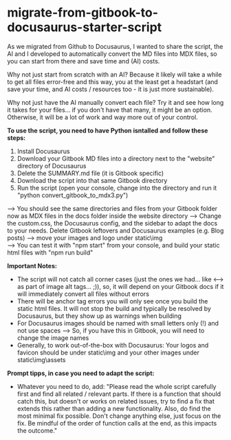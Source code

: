 # migrate-from-gitbook-to-docusaurus-starter-script
As we migrated from Github to Docusaurus, I wanted to share the script, the AI and I developed to automatically convert the MD files into MDX files, so you can start from there and save time and (AI) costs.

Why not just start from scratch with an AI?
Because it likely will take a while to get all files error-free and this way, you at the least get a headstart (and save your time, and AI costs / resources too - it is just more sustainable).

Why not just have the AI manually convert each file?
Try it and see how long it takes for your files... if you don't have that many, it might be an option. Otherwise, it will be a lot of work and way more out of your control.

**To use the script, you need to have Python isntalled and follow these steps:**
1. Install Docusaurus
2. Download your Gitbook MD files into a directory next to the "website" directory of Docusaurus
3. Delete the SUMMARY.md file (it is Gitbook specific)
4. Download the script into that same Gitbook directory
5. Run the script (open your console, change into the directory and run it "python convert_gitbook_to_mdx3.py")

--> You should see the same directories and files from your Gitbook folder now as MDX files in the docs folder inside the website directory
--> Change the custom.css, the Docusaurus config, and the sidebar to adapt the docs to your needs. Delete Gitbook leftovers and Docusaurus examples (e.g. Blog posts)
--> move your images and logo under static\img\
--> You can test it with "npm start" from your console, and build your static html files with "npm run build"

**Important Notes:**
* The script will not catch all corner cases (just the ones we had... like <--> as part of image alt tags... ;)), so, it will depend on your Gitbook docs if it will immediately convert all files without errors
* There will be anchor tag errors you will only see once you build the static html files. It will not stop the build and typically be resolved by Docusaurus, but they show up as warnings when building
* For Docusaurus images should be named with small letters only (!) and not use spaces --> So, if you have this in Gitbook, you will need to change the image names 
* Generally, to work out-of-the-box with Docusaurus: Your logos and favicon should be under static\img and your other images under static\img\assets

**Prompt tipps, in case you need to adapt the script:**
* Whatever you need to do, add: "Please read the whole script carefully first and find all related / relevant parts. If there is a function that should catch this, but doesn't or works on related issues, try to find a fix that extends this rather than adding a new functionality. Also, do find the most minimal fix possible. Don't change anything else, just focus on the fix. Be mindful of the order of function calls at the end, as this impacts the outcome." 

